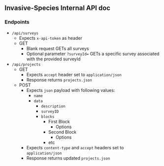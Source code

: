## Invasive-Species Internal API doc
### Endpoints
* `/api/surveys`
	* Expects `x-api-token` as header
	* GET
		* Blank request GETs all surveys
		* Optional parameter `?surveyId=` GETs a specific survey associated with the provided surveyId
* `/api/projects`
	* GET
        * Expects `accept` header set to `application/json`
        * Response returns `projects.json`
	* POST
		* Expects `json` payload with following values:
			* `name`
			* `data`
				* `description`
				* `surveyID`
				* `blocks`
					* First Block
						* Options
					* Second Block
						* Options
					* etc
		* Expects `content-type` and `accept` headers set to `application/json`
		* Response returns updated `projects.json`